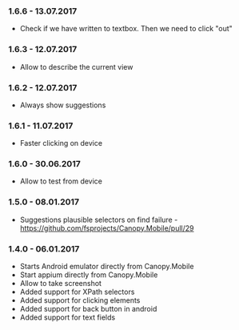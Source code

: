 ### 1.6.6 - 13.07.2017
* Check if we have written to textbox. Then we need to click "out"

### 1.6.3 - 12.07.2017
* Allow to describe the current view

### 1.6.2 - 12.07.2017
* Always show suggestions

### 1.6.1 - 11.07.2017
* Faster clicking on device

### 1.6.0 - 30.06.2017
* Allow to test from device

### 1.5.0 - 08.01.2017
* Suggestions plausible selectors on find failure - https://github.com/fsprojects/Canopy.Mobile/pull/29

### 1.4.0 - 06.01.2017
* Starts Android emulator directly from Canopy.Mobile
* Start appium directly from Canopy.Mobile
* Allow to take screenshot
* Added support for XPath selectors
* Added support for clicking elements
* Added support for back button in android
* Added support for text fields